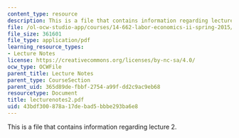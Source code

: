```yaml
---
content_type: resource
description: This is a file that contains information regarding lecture 2.
file: /ol-ocw-studio-app/courses/14-662-labor-economics-ii-spring-2015/43bdf300878a17debad5bbbe293ba6e8_MIT14_662S15_lecnotes2.pdf
file_size: 361601
file_type: application/pdf
learning_resource_types:
- Lecture Notes
license: https://creativecommons.org/licenses/by-nc-sa/4.0/
ocw_type: OCWFile
parent_title: Lecture Notes
parent_type: CourseSection
parent_uid: 365d89de-fbbf-2754-a99f-dd2c9ac9eb68
resourcetype: Document
title: lecturenotes2.pdf
uid: 43bdf300-878a-17de-bad5-bbbe293ba6e8
---
```

This is a file that contains information regarding lecture 2.